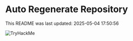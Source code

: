 # Auto Regenerate Repository

This README was last updated: 2025-05-04 17:50:56

 ![TryHackMe](https://tryhackme.com/badge/533634)